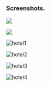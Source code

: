 ### Screenshots.

![]("hotel-img/hotel1.png")

<img src="C:/Users/Usuario/Pictures/hotel-img/hotel1.png" />

![hotel1](https://user-images.githubusercontent.com/26721019/116287204-83858300-a766-11eb-8329-02dd13d8686b.png)

![hotel2](https://user-images.githubusercontent.com/26721019/116287790-31912d00-a767-11eb-861d-9d8ec9693af1.png)

![hotel3](https://user-images.githubusercontent.com/26721019/116288595-0eb34880-a768-11eb-9a32-f9b5cdc9a28d.png)

![hotel4](https://user-images.githubusercontent.com/26721019/116288711-2a1e5380-a768-11eb-9a6b-640184d5d02e.png)
